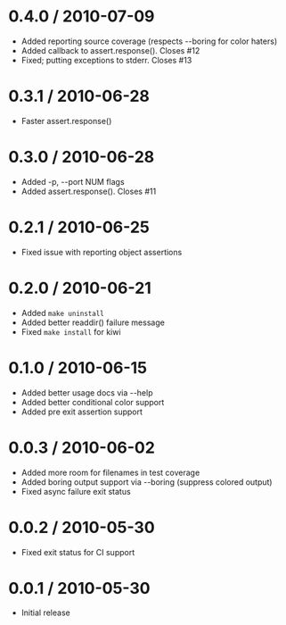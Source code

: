 
0.4.0 / 2010-07-09
==================

  * Added reporting source coverage (respects --boring for color haters)
  * Added callback to assert.response(). Closes #12
  * Fixed; putting exceptions to stderr. Closes #13

0.3.1 / 2010-06-28
==================

  * Faster assert.response()

0.3.0 / 2010-06-28
==================

  * Added -p, --port NUM flags
  * Added assert.response(). Closes #11

0.2.1 / 2010-06-25
==================

  * Fixed issue with reporting object assertions

0.2.0 / 2010-06-21
==================

  * Added `make uninstall`
  * Added better readdir() failure message
  * Fixed `make install` for kiwi

0.1.0 / 2010-06-15
==================

  * Added better usage docs via --help
  * Added better conditional color support
  * Added pre exit assertion support

0.0.3 / 2010-06-02
==================

  * Added more room for filenames in test coverage
  * Added boring output support via --boring (suppress colored output)
  * Fixed async failure exit status

0.0.2 / 2010-05-30
==================

  * Fixed exit status for CI support

0.0.1 / 2010-05-30
==================

  * Initial release